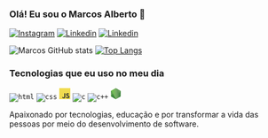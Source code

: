 
### Olá! Eu sou o Marcos Alberto 👋

[![Instagram](https://img.shields.io/badge/Instagram-E4405F?style=for-the-badge&logo=instagram&logoColor=white)](https://www.instagram.com/marcos.fkp)
[![Linkedin](https://img.shields.io/badge/LinkedIn-0077B5?style=for-the-badge&logo=linkedin&logoColor=white)](https://www.linkedin.com/in/marcos-alberto-4502a6304)
[![Linkedin](https://img.shields.io/badge/Twitter-1DA1F2?style=for-the-badge&logo=twitter&logoColor=white)](https://x.com/japa_fkp)

![Marcos GitHub stats](https://github-readme-stats.vercel.app/api?username=marcosffp&show_icons=true&theme=tokyonight)
[![Top Langs](https://github-readme-stats.vercel.app/api/top-langs/?username=marcosffp)](https://github.com/anuraghazra/github-readme-stats)

### Tecnologias que eu uso no meu dia


<code><img height="20" alt="html" src="https://static-00.iconduck.com/assets.00/html-5-icon-449x512-uii6qqbu.png"></code>
<code><img height="20" alt="css" src="https://logospng.org/download/css-3/logo-css-3-2048.png"></code>
<code><img height="20" alt="javascript" src="https://raw.githubusercontent.com/github/explore/80688e429a7d4ef2fca1e82350fe8e3517d3494d/topics/javascript/javascript.png"></code>
<code><img height="20" alt="c" src="https://www.dialhost.com.br/blog/wp-content/uploads/2019/09/C_logo-6-150x150.png"></code>
<code><img height="20" alt="c++" src="https://i0.wp.com/becode.com.br/wp-content/uploads/2017/02/cpplogo-460x460.png?resize=460%2C460&ssl=1"></code>
<code><img height="20" alt="nodejs" src="https://raw.githubusercontent.com/github/explore/80688e429a7d4ef2fca1e82350fe8e3517d3494d/topics/nodejs/nodejs.png"></code></br>   

Apaixonado por tecnologias, educação e por transformar a vida das pessoas por meio do desenvolvimento de software.

